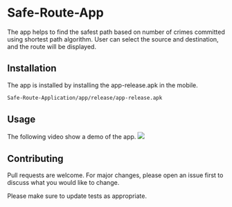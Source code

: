 # Safe-Route-App

The app helps to find the safest path based on number of crimes committed using shortest path algorithm. User can select the source and destination, and the route will be displayed.

## Installation

The app is installed by installing the app-release.apk in the mobile.

```bash
Safe-Route-Application/app/release/app-release.apk
```

## Usage

The following video show a demo of the app.
![](demo/demo.gif)

## Contributing

Pull requests are welcome. For major changes, please open an issue first to discuss what you would like to change.

Please make sure to update tests as appropriate.

